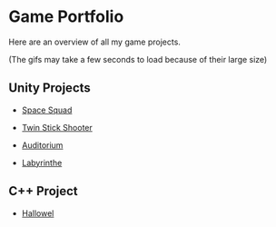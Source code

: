 # Game Portfolio

Here are an overview of all my game projects.

(The gifs may take a few seconds to load because of their large size)

## Unity Projects

- [Space Squad](./Games/SpaceSquad/SpaceSquad.md)

- [Twin Stick Shooter](./Games/TwinStickShooter/TwinStickShooter.md)

- [Auditorium](./Games/Auditorium/Auditorium.md)

- [Labyrinthe](./Games/Labyrinthe/Labyrinthe.md)

## C++ Project

- [Hallowel](./Games/Hallowel/Hallowel.md)
